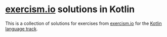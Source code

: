 # [exercism.io](exercism.io) solutions in Kotlin

This is a collection of solutions for exercises from [exercism.io](exercism.io) for the [Kotlin language track](http://exercism.io/languages/kotlin/exercises).
